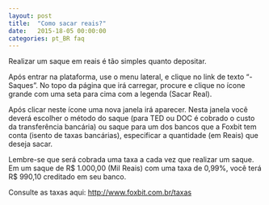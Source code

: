 ```yaml
---
layout: post
title:  "Como sacar reais?"
date:   2015-18-05 00:00:00
categories: pt_BR faq
---
```


Realizar um saque em reais é tão simples quanto depositar.

Após entrar na plataforma, use o menu lateral, e clique no link de texto “- Saques”. No topo da página que irá carregar, procure e clique no ícone grande com uma seta para cima com a legenda (Sacar Real).

Após clicar neste ícone uma nova janela irá aparecer. Nesta janela você deverá escolher o método do saque (para TED ou DOC é cobrado o custo da transferência bancária) ou saque para um dos bancos que a Foxbit tem conta (isento de taxas bancárias), especificar a quantidade (em Reais) que deseja sacar.

Lembre-se que será cobrada uma taxa a cada vez que realizar um saque. Em um saque de R$ 1.000,00 (Mil Reais) com uma taxa de 0,99%, você terá R$ 990,10 creditado em seu banco.

Consulte as taxas aqui: http://www.foxbit.com.br/taxas
